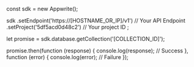 const sdk = new Appwrite();

sdk
    .setEndpoint('https://[HOSTNAME_OR_IP]/v1') // Your API Endpoint
    .setProject('5df5acd0d48c2') // Your project ID
;

let promise = sdk.database.getCollection('[COLLECTION_ID]');

promise.then(function (response) {
    console.log(response); // Success
}, function (error) {
    console.log(error); // Failure
});